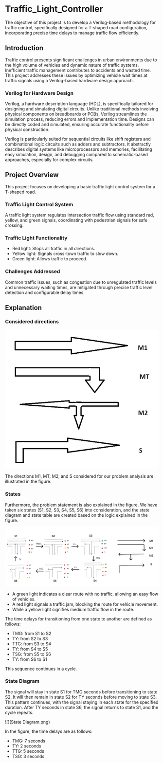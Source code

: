 # Traffic_Light_Controller
The objective of this project is to develop a Verilog-based methodology for traffic control, specifically designed for a T-shaped road configuration, incorporating precise time delays to manage traffic flow efficiently.

## Introduction

Traffic control presents significant challenges in urban environments due to the high volume of vehicles and dynamic nature of traffic systems. Inefficient traffic management contributes to accidents and wasted time. This project addresses these issues by optimizing vehicle wait times at traffic signals using a Verilog-based hardware design approach.

### Verilog for Hardware Design

Verilog, a hardware description language (HDL), is specifically tailored for designing and simulating digital circuits. Unlike traditional methods involving physical components on breadboards or PCBs, Verilog streamlines the simulation process, reducing errors and implementation time. Designs can be directly coded and simulated, ensuring accurate functionality before physical construction.

Verilog is particularly suited for sequential circuits like shift registers and combinational logic circuits such as adders and subtractors. It abstractly describes digital systems like microprocessors and memories, facilitating easy simulation, design, and debugging compared to schematic-based approaches, especially for complex circuits.

## Project Overview

This project focuses on developing a basic traffic light control system for a T-shaped road.

### Traffic Light Control System

A traffic light system regulates intersection traffic flow using standard red, yellow, and green signals, coordinating with pedestrian signals for safe crossing.

### Traffic Light Functionality

- Red light: Stops all traffic in all directions.
- Yellow light: Signals cross-town traffic to slow down.
- Green light: Allows traffic to proceed.

### Challenges Addressed

Common traffic issues, such as congestion due to unregulated traffic levels and unnecessary waiting times, are mitigated through precise traffic level detection and configurable delay times.

## Explanation
### Considered directions
![](configurations.png)

The directions M1, MT, M2, and S considered for our problem analysis are illustrated in the figure.
### States
Furthermore, the problem statement is also explained in the figure. We have taken six states (S1, S2, S3, S4, S5, S6) into consideration, and the state diagram and state table are created based on the logic explained in the figure.

![](states.png)

- A green light indicates a clear route with no traffic, allowing an easy flow of vehicles.
- A red light signals a traffic jam, blocking the route for vehicle movement.
- While a yellow light signifies medium traffic flow in the route.

The time delays for transitioning from one state to another are defined as follows:

- TMG: from S1 to S2
- TY: from S2 to S3
- TTG: from S3 to S4
- TY: from S4 to S5
- TSG: from S5 to S6
- TY: from S6 to S1

This sequence continues in a cycle.

### State Diagram

The signal will stay in state S1 for TMG seconds before transitioning to state S2. It will then remain in state S2 for TY seconds before moving to state S3. This pattern continues, with the signal staying in each state for the specified duration. After TY seconds in state S6, the signal returns to state S1, and the cycle repeats.


![](State Diagram.png)

In the figure, the time delays are as follows:

- TMG: 7 seconds
- TY: 2 seconds
- TTG: 5 seconds
- TSG: 3 seconds







